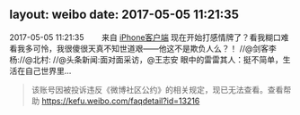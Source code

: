 layout: weibo
date: 2017-05-05 11:21:35
---
2017-05-05 11:21:35  &nbsp;&nbsp;&nbsp;&nbsp;&nbsp;&nbsp; 来自 <a href="http://app.weibo.com/t/feed/9ksdit" rel="nofollow">iPhone客户端</a>
现在开始打感情牌了？看我糊口难看我多可怜，我很傻很天真不知世道艰——他这不是欺负人么？！ //@剑客李杨://@北村: //@头条新闻:面对面采访，@王志安 眼中的雷雷其人：挺不简单，生活在自己世界里…
>  该账号因被投诉违反《微博社区公约》的相关规定，现已无法查看。查看帮助 https://kefu.weibo.com/faqdetail?id=13216
